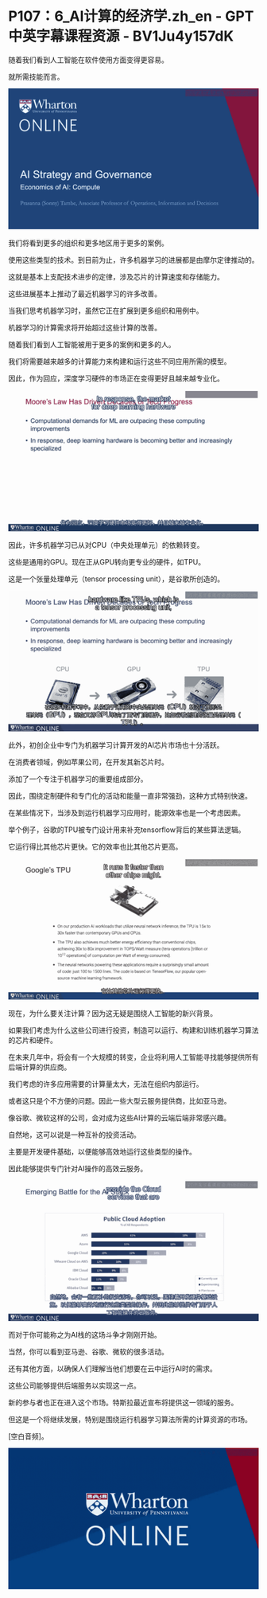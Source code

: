 # P107：6_AI计算的经济学.zh_en - GPT中英字幕课程资源 - BV1Ju4y157dK

随着我们看到人工智能在软件使用方面变得更容易。

就所需技能而言。

![](img/1663713e03dfd212e98dd650441ca836_1.png)

我们将看到更多的组织和更多地区用于更多的案例。

使用这些类型的技术。到目前为止，许多机器学习的进展都是由摩尔定律推动的。

这就是基本上支配技术进步的定律，涉及芯片的计算速度和存储能力。

这些进展基本上推动了最近机器学习的许多改善。

当我们思考机器学习时，虽然它正在扩展到更多组织和用例中。

机器学习的计算需求将开始超过这些计算的改善。

随着我们看到人工智能被用于更多的案例和更多的人。

我们将需要越来越多的计算能力来构建和运行这些不同应用所需的模型。

因此，作为回应，深度学习硬件的市场正在变得更好且越来越专业化。

![](img/1663713e03dfd212e98dd650441ca836_3.png)

因此，许多机器学习已从对CPU（中央处理单元）的依赖转变。

这些是通用的GPU。现在正从GPU转向更专业的硬件，如TPU。

这是一个张量处理单元（tensor processing unit），是谷歌所创造的。

![](img/1663713e03dfd212e98dd650441ca836_5.png)

此外，初创企业中专门为机器学习计算开发的AI芯片市场也十分活跃。

在消费者领域，例如苹果公司，在开发其新芯片时。

添加了一个专注于机器学习的重要组成部分。

因此，围绕定制硬件和专门化的活动和能量一直非常强劲，这种方式特别快速。

在某些情况下，当涉及到运行机器学习应用时，能源效率也是一个考虑因素。

举个例子，谷歌的TPU被专门设计用来补充tensorflow背后的某些算法逻辑。

它运行得比其他芯片更快。它的效率也比其他芯片更高。

![](img/1663713e03dfd212e98dd650441ca836_7.png)

现在，为什么要关注计算？因为这无疑是围绕人工智能的新兴背景。

如果我们考虑为什么这些公司进行投资，制造可以运行、构建和训练机器学习算法的芯片和硬件。

在未来几年中，将会有一个大规模的转变，企业将利用人工智能寻找能够提供所有后端计算的供应商。

我们考虑的许多应用需要的计算量太大，无法在组织内部运行。

或者这只是个不方便的问题。因此一些大型云服务提供商，比如亚马逊。

像谷歌、微软这样的公司，会对成为这些AI计算的云端后端非常感兴趣。

自然地，这可以说是一种互补的投资活动。

主要是开发硬件基础，以便能够高效地运行这些类型的操作。

因此能够提供专门针对AI操作的高效云服务。

![](img/1663713e03dfd212e98dd650441ca836_9.png)

而对于你可能称之为AI栈的这场斗争才刚刚开始。

当然，你可以看到亚马逊、谷歌、微软的很多活动。

还有其他方面，以确保人们理解当他们想要在云中运行AI时的需求。

这些公司能够提供后端服务以实现这一点。

新的参与者也正在进入这个市场。特斯拉最近宣布将提供这一领域的服务。

但这是一个将继续发展，特别是围绕运行机器学习算法所需的计算资源的市场。

[空白音频]。

![](img/1663713e03dfd212e98dd650441ca836_11.png)
